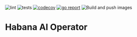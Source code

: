 ![lint](https://github.com/HabanaAI/habana-ai-operator/actions/workflows/lint.yaml/badge.svg)
![tests](https://github.com/HabanaAI/habana-ai-operator/actions/workflows/test.yaml/badge.svg)
[![codecov](https://codecov.io/gh/HabanaAI/habana-ai-operator/branch/main/graph/badge.svg?token=EMH9QLP6NR)](https://codecov.io/gh/HabanaAI/habana-ai-operator)
[![go report](https://goreportcard.com/badge/github.com/HabanaAI/habana-ai-operator)](https://goreportcard.com/report/github.com/HabanaAI/habana-ai-operator)
![Build and push images](https://github.com/HabanaAI/habana-ai-operator/actions/workflows/images.yaml/badge.svg)

# Habana AI Operator

